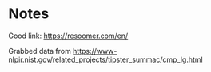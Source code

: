 # Notes

Good link: https://resoomer.com/en/

Grabbed data from <https://www-nlpir.nist.gov/related_projects/tipster_summac/cmp_lg.html>
